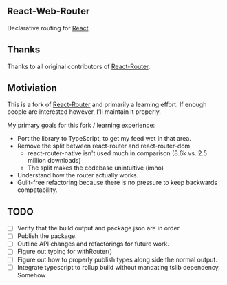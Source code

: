 ## React-Web-Router

Declarative routing for [React](https://reactjs.org/).

## Thanks

Thanks to all original contributors of [React-Router](https://github.com/ReactTraining/react-router). 

## Motiviation
This is a fork of [React-Router](https://github.com/ReactTraining/react-router) and primarily a learning effort. If enough people are interested however, I'll maintain it properly.

My primary goals for this fork / learning experience:

* Port the library to TypeScript, to get my feed wet in that area.
* Remove the split between react-router and react-router-dom. 
    * react-router-native isn't used much in comparison (8.6k vs. 2.5 million downloads)
    * The split makes the codebase unintuitive (imho)
* Understand how the router actually works.
* Guilt-free refactoring because there is no pressure to keep backwards compatability.

## TODO

* [ ] Verify that the build output and package.json are in order
* [ ] Publish the package.
* [ ] Outline API changes and refactorings for future work.
* [ ] Figure out typing for withRouter()
* [ ] Figure out how to properly publish types along side the normal output.
* [ ] Integrate typescript to rollup build without mandating tslib dependency. Somehow